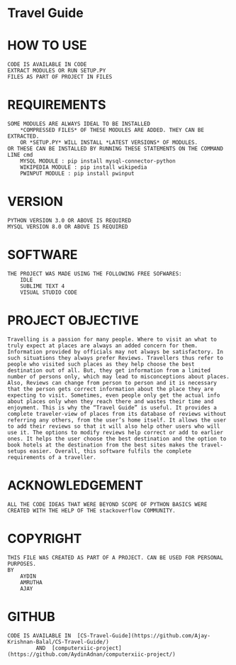 # Travel Guide

# HOW TO USE
    CODE IS AVAILABLE IN CODE
    EXTRACT MODULES OR RUN SETUP.PY
    FILES AS PART OF PROJECT IN FILES

# REQUIREMENTS
	SOME MODULES ARE ALWAYS IDEAL TO BE INSTALLED
        *COMPRESSED FILES* OF THESE MODULES ARE ADDED. THEY CAN BE EXTRACTED.
        OR *SETUP.PY* WILL INSTALL *LATEST VERSIONS* OF MODULES.
	OR THESE CAN BE INSTALLED BY RUNNING THESE STATEMENTS ON THE COMMAND LINE cmd
	    MYSQL MODULE : pip install mysql-connector-python
	    WIKIPEDIA MODULE : pip install wikipedia
	    PWINPUT MODULE : pip install pwinput
        

# VERSION 
	PYTHON VERSION 3.0 OR ABOVE IS REQUIRED
	MYSQL VERSION 8.0 OR ABOVE IS REQUIRED

# SOFTWARE
	THE PROJECT WAS MADE USING THE FOLLOWING FREE SOFWARES:
		IDLE
		SUBLIME TEXT 4
		VISUAL STUDIO CODE

# PROJECT OBJECTIVE
	Travelling is a passion for many people. Where to visit an what to truly expect at places are always an added concern for them. Information provided by officials may not always be satisfactory. In such situations they always prefer Reviews. Travellers thus refer to people who visited such places as they help choose the best destination out of all. But, they get information from a limited number of persons only, which may lead to misconceptions about places. Also, Reviews can change from person to person and it is necessary that the person gets correct information about the place they are expecting to visit. Sometimes, even people only get the actual info about places only when they reach there and wastes their time and enjoyment. This is why the “Travel Guide” is useful. It provides a complete traveler-view of places from its database of reviews without referring any others, from the user’s home itself. It allows the user to add their reviews so that it will also help other users who will use it. The options to modify reviews help correct or add to earlier ones. It helps the user choose the best destination and the option to book hotels at the destination from the best sites makes the travel-setups easier. Overall, this software fulfils the complete requirements of a traveller.

# ACKNOWLEDGEMENT
	ALL THE CODE IDEAS THAT WERE BEYOND SCOPE OF PYTHON BASICS WERE CREATED WITH THE HELP OF THE stackoverflow COMMUNITY.

# COPYRIGHT
	THIS FILE WAS CREATED AS PART OF A PROJECT. CAN BE USED FOR PERSONAL PURPOSES.
	BY 
		AYDIN
		AMRUTHA
		AJAY

# GITHUB
	CODE IS AVAILABLE IN  [CS-Travel-Guide](https://github.com/Ajay-Krishnan-Balal/CS-Travel-Guide/)
			 AND  [computerxiic-project](https://github.com/AydinAdnan/computerxiic-project/)
